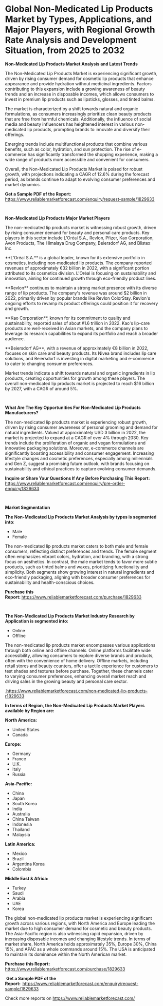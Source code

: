 <p><h1>Global Non-Medicated Lip Products Market by Types, Applications, and Major Players, with Regional Growth Rate Analysis and Development Situation, from 2025 to 2032</h1></p><p><strong>Non-Medicated Lip Products Market Analysis and Latest Trends</strong></p>
<p><p>The Non-Medicated Lip Products Market is experiencing significant growth, driven by rising consumer demand for cosmetic lip products that enhance appearance and provide hydration without medicinal ingredients. Factors contributing to this expansion include a growing awareness of beauty trends and an increase in disposable incomes, which allows consumers to invest in premium lip products such as lipsticks, glosses, and tinted balms. </p><p>The market is characterized by a shift towards natural and organic formulations, as consumers increasingly prioritize clean beauty products that are free from harmful chemicals. Additionally, the influence of social media and beauty influencers has heightened interest in various non-medicated lip products, prompting brands to innovate and diversify their offerings. </p><p>Emerging trends include multifunctional products that combine various benefits, such as color, hydration, and sun protection. The rise of e-commerce has significantly transformed the shopping experience, making a wide range of products more accessible and convenient for consumers. </p><p>Overall, the Non-Medicated Lip Products Market is poised for robust growth, with projections indicating a CAGR of 12.6% during the forecast period, as brands continue to adapt to evolving consumer preferences and market dynamics.</p></p>
<p><strong>Get a Sample PDF of the Report:&nbsp;</strong> <a href="https://www.reliablemarketforecast.com/enquiry/request-sample/1829633?utm_campaign=3530&utm_medium=2&utm_source=Github&utm_content=ia&utm_term=05042025&utm_id=non-medicated-lip-products">https://www.reliablemarketforecast.com/enquiry/request-sample/1829633</a></p>
<p>&nbsp;</p>
<p><strong>Non-Medicated Lip Products Major Market Players</strong></p>
<p><p>The non-medicated lip products market is witnessing robust growth, driven by rising consumer demand for beauty and personal care products. Key players in this sector include L'Oréal S.A., Revlon, Pfizer, Kao Corporation, Avon Products, The Himalaya Drug Company, Beiersdorf AG, and Blistex Inc.</p><p>**L'Oréal S.A.** is a global leader, known for its extensive portfolio in cosmetics, including non-medicated lip products. The company reported revenues of approximately €32 billion in 2022, with a significant portion attributed to its cosmetics division. L'Oréal is focusing on sustainability and innovation, aiming for continued growth through eco-friendly product lines.</p><p>**Revlon** continues to maintain a strong market presence with its diverse range of lip products. The company's revenue was around $2 billion in 2022, primarily driven by popular brands like Revlon ColorStay. Revlon's ongoing efforts to revamp its product offerings could position it for recovery and growth.</p><p>**Kao Corporation**, known for its commitment to quality and sustainability, reported sales of about ¥1.6 trillion in 2022. Kao's lip-care products are well-received in Asian markets, and the company plans to leverage its research capabilities to expand its portfolio and reach a broader audience.</p><p>**Beiersdorf AG**, with a revenue of approximately €8 billion in 2022, focuses on skin care and beauty products. Its Nivea brand includes lip care solutions, and Beiersdorf is investing in digital marketing and e-commerce to cater to changing consumer preferences.</p><p>Market trends indicate a shift towards natural and organic ingredients in lip products, creating opportunities for growth among these players. The overall non-medicated lip products market is projected to reach $16 billion by 2027, with a CAGR of around 5%.</p></p>
<p>&nbsp;</p>
<p><strong>What Are The Key Opportunities For Non-Medicated Lip Products Manufacturers?</strong></p>
<p><p>The non-medicated lip products market is experiencing robust growth, driven by rising consumer awareness of personal grooming and demand for natural ingredients. Valued at approximately USD 3 billion in 2022, the market is projected to expand at a CAGR of over 4% through 2030. Key trends include the proliferation of organic and vegan formulations and innovative packaging solutions. Moreover, e-commerce channels are significantly boosting accessibility and consumer engagement. Increasing lifestyle changes and cosmetic preferences, especially among millennials and Gen Z, suggest a promising future outlook, with brands focusing on sustainability and ethical practices to capture evolving consumer demands.</p></p>
<p><strong>Inquire or Share Your Questions If Any Before Purchasing This Report:</strong> <a href="https://www.reliablemarketforecast.com/enquiry/pre-order-enquiry/1829633?utm_campaign=3530&utm_medium=2&utm_source=Github&utm_content=ia&utm_term=05042025&utm_id=non-medicated-lip-products">https://www.reliablemarketforecast.com/enquiry/pre-order-enquiry/1829633</a></p>
<p>&nbsp;</p>
<p><strong>Market Segmentation</strong></p>
<p><strong>The Non-Medicated Lip Products Market Analysis by types is segmented into:</strong></p>
<p><ul><li>Male</li><li>Female</li></ul></p>
<p><p>The non-medicated lip products market caters to both male and female consumers, reflecting distinct preferences and trends. The female segment often emphasizes vibrant colors, hydration, and branding, with a strong focus on aesthetics. In contrast, the male market tends to favor more subtle products, such as tinted balms and waxes, prioritizing functionality and simplicity. Both segments show growing interest in natural ingredients and eco-friendly packaging, aligning with broader consumer preferences for sustainability and health-conscious choices.</p></p>
<p><strong>Purchase this Report:&nbsp;</strong><a href="https://www.reliablemarketforecast.com/purchase/1829633?utm_campaign=3530&utm_medium=2&utm_source=Github&utm_content=ia&utm_term=05042025&utm_id=non-medicated-lip-products">https://www.reliablemarketforecast.com/purchase/1829633</a></p>
<p>&nbsp;</p>
<p><strong>The Non-Medicated Lip Products Market Industry Research by Application is segmented into:</strong></p>
<p><ul><li>Online</li><li>Offline</li></ul></p>
<p><p>The non-medicated lip products market encompasses various applications through both online and offline channels. Online platforms facilitate wide accessibility, allowing consumers to explore diverse brands and products, often with the convenience of home delivery. Offline markets, including retail stores and beauty counters, offer a tactile experience for customers to test shades and textures before purchase. Together, these channels cater to varying consumer preferences, enhancing overall market reach and driving sales in the growing beauty and personal care sector.</p></p>
<p><a href="https://www.reliablemarketforecast.com/non-medicated-lip-products-r1829633?utm_campaign=3530&utm_medium=2&utm_source=Github&utm_content=ia&utm_term=05042025&utm_id=non-medicated-lip-products">&nbsp;https://www.reliablemarketforecast.com/non-medicated-lip-products-r1829633</a></p>
<p><strong>In terms of Region, the Non-Medicated Lip Products Market Players available by Region are:</strong></p>
<p>
    <p> <strong> North America: </strong>
        <ul>
            <li>United States</li>
            <li>Canada</li>
        </ul>
        </p> 
    <p> <strong> Europe: </strong>
        <ul>
            <li>Germany</li>
            <li>France</li>
            <li>U.K.</li>
            <li>Italy</li>
            <li>Russia</li>
        </ul>
        </p> 
    <p> <strong> Asia-Pacific: </strong>
        <ul>
            <li>China</li>
            <li>Japan</li>
            <li>South Korea</li>
            <li>India</li>
            <li>Australia</li>
            <li>China Taiwan</li>
            <li>Indonesia</li>
            <li>Thailand</li>
            <li>Malaysia</li>
        </ul>
        </p> 
    <p> <strong> Latin America: </strong>
        <ul>
            <li>Mexico</li>
            <li>Brazil</li>
            <li>Argentina Korea</li>
            <li>Colombia</li>
        </ul>
        </p> 
    <p> <strong> Middle East & Africa: </strong>
        <ul>
            <li>Turkey</li>
            <li>Saudi</li>
            <li>Arabia</li>
            <li>UAE</li>
            <li>Korea</li>
        </ul>
    </p>
    </p>
<p><p>The global non-medicated lip products market is experiencing significant growth across various regions, with North America and Europe leading the market due to high consumer demand for cosmetic and beauty products. The Asia-Pacific region is also witnessing rapid expansion, driven by increasing disposable incomes and changing lifestyle trends. In terms of market share, North America holds approximately 35%, Europe 30%, China 15%, and APAC as a whole commands around 15%. The USA is anticipated to maintain its dominance within the North American market.</p></p>
<p><strong>Purchase this Report: </strong><a href="https://www.reliablemarketforecast.com/purchase/1829633?utm_campaign=3530&utm_medium=2&utm_source=Github&utm_content=ia&utm_term=05042025&utm_id=non-medicated-lip-products">https://www.reliablemarketforecast.com/purchase/1829633</a></p>
<p>&nbsp;<strong>Get a Sample PDF of the Report:&nbsp;&nbsp;</strong><a href="https://www.reliablemarketforecast.com/enquiry/request-sample/1829633?utm_campaign=3530&utm_medium=2&utm_source=Github&utm_content=ia&utm_term=05042025&utm_id=non-medicated-lip-products">https://www.reliablemarketforecast.com/enquiry/request-sample/1829633</a></p>
<p><strong></strong></p>
<p>Check more reports on <a href="https://www.reliablemarketforecast.com/?utm_campaign=3530&utm_medium=2&utm_source=Github&utm_content=ia&utm_term=05042025&utm_id=non-medicated-lip-products">https://www.reliablemarketforecast.com/</a></p>